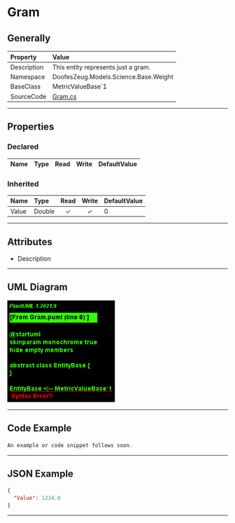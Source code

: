 ﻿# Gram

## Generally

|Property|Value|
|:-|:-|
|Description|This entity represents just a gram.|
|Namespace|DoofesZeug.Models.Science.Base.Weight|
|BaseClass|MetricValueBase`1|
|SourceCode|[Gram.cs](../../../../DoofesZeug.Library/Src/Models/Science/Base/Weight/Gram.cs)|

---

## Properties

### Declared

|Name|Type|Read|Write|DefaultValue|
|:---|:---|:--:|:---:|:-----------|

### Inherited

|Name|Type|Read|Write|DefaultValue|
|:---|:---|:--:|:---:|:-----------|
|Value|Double|&#x2713;|&#x2713;|0|

---

## Attributes

- Description

---

## UML Diagram

![Gram.png](./Gram.png "Gram")

---

## Code Example

```cs
An example or code snippet follows soon.
```

---

## JSON Example

```json
{
  "Value": 1234.0
}
```

---

